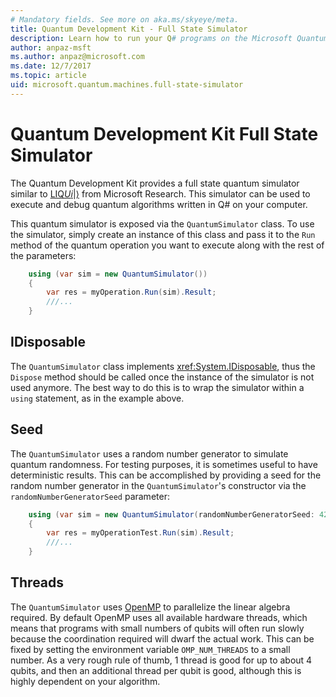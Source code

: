 ```yaml
---
# Mandatory fields. See more on aka.ms/skyeye/meta.
title: Quantum Development Kit - Full State Simulator
description: Learn how to run your Q# programs on the Microsoft Quantum Development Kit Full State Simulator.
author: anpaz-msft
ms.author: anpaz@microsoft.com 
ms.date: 12/7/2017 
ms.topic: article
uid: microsoft.quantum.machines.full-state-simulator
---
```


# Quantum Development Kit Full State Simulator

The Quantum Development Kit provides a full state quantum simulator 
similar to [LIQ$Ui|\rangle$](http://stationq.github.io/Liquid/) from Microsoft Research.
This simulator can be used to execute and debug quantum algorithms written in Q#
on your computer.

This quantum simulator is exposed via the `QuantumSimulator` class. 
To use the simulator, simply create an instance of this class and pass it to the `Run` method
of the quantum operation you want to execute along with the rest of the parameters:

```csharp
    using (var sim = new QuantumSimulator())
    {
        var res = myOperation.Run(sim).Result;
        ///...
    }
```

## IDisposable

The `QuantumSimulator` class implements <xref:System.IDisposable>, thus the `Dispose` method
should be called once the instance of the simulator is not used anymore. The best way 
to do this is to wrap the simulator within a `using` statement, as in the example above.

## Seed

The `QuantumSimulator` uses a random number generator to simulate quantum randomness. 
For testing purposes, it is sometimes useful to have deterministic results. This can 
be accomplished by providing a seed for the random number generator in the 
`QuantumSimulator`'s constructor via the `randomNumberGeneratorSeed`
parameter:

```csharp
    using (var sim = new QuantumSimulator(randomNumberGeneratorSeed: 42))
    {
        var res = myOperationTest.Run(sim).Result;
        ///...
    }
```

## Threads

The `QuantumSimulator` uses [OpenMP](http://www.openmp.org/) to parallelize the 
linear algebra required. By default OpenMP uses all available hardware threads, which means 
that programs with small numbers of qubits will often run slowly because the coordination 
required will dwarf the actual work. This can be fixed by setting the environment variable 
`OMP_NUM_THREADS` to a small number. As a very rough rule of thumb, 1 thread is good for up 
to about 4 qubits, and then an additional thread per qubit is good, although this is 
highly dependent on your algorithm.

